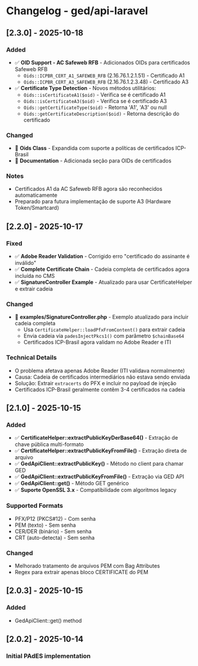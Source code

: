# Changelog - ged/api-laravel

## [2.3.0] - 2025-10-18

### Added
- ✅ **OID Support - AC Safeweb RFB** - Adicionados OIDs para certificados Safeweb RFB
  - `Oids::ICPBR_CERT_A1_SAFEWEB_RFB` (2.16.76.1.2.1.51) - Certificado A1
  - `Oids::ICPBR_CERT_A3_SAFEWEB_RFB` (2.16.76.1.2.3.48) - Certificado A3
- ✅ **Certificate Type Detection** - Novos métodos utilitários:
  - `Oids::isCertificateA1($oid)` - Verifica se é certificado A1
  - `Oids::isCertificateA3($oid)` - Verifica se é certificado A3
  - `Oids::getCertificateType($oid)` - Retorna 'A1', 'A3' ou null
  - `Oids::getCertificateDescription($oid)` - Retorna descrição do certificado

### Changed
- 📝 **Oids Class** - Expandida com suporte a políticas de certificados ICP-Brasil
- 📝 **Documentation** - Adicionada seção para OIDs de certificados

### Notes
- Certificados A1 da AC Safeweb RFB agora são reconhecidos automaticamente
- Preparado para futura implementação de suporte A3 (Hardware Token/Smartcard)

## [2.2.0] - 2025-10-17

### Fixed
- ✅ **Adobe Reader Validation** - Corrigido erro "certificado do assinante é inválido"
- ✅ **Complete Certificate Chain** - Cadeia completa de certificados agora incluída no CMS
- ✅ **SignatureController Example** - Atualizado para usar CertificateHelper e extrair cadeia

### Changed
- 📝 **examples/SignatureController.php** - Exemplo atualizado para incluir cadeia completa
  - Usa `CertificateHelper::loadPfxFromContent()` para extrair cadeia
  - Envia cadeia via `padesInjectPkcs1()` com parâmetro `$chainBase64`
  - Certificados ICP-Brasil agora validam no Adobe Reader e ITI

### Technical Details
- O problema afetava apenas Adobe Reader (ITI validava normalmente)
- Causa: Cadeia de certificados intermediários não estava sendo enviada
- Solução: Extrair `extracerts` do PFX e incluir no payload de injeção
- Certificados ICP-Brasil geralmente contêm 3-4 certificados na cadeia

## [2.1.0] - 2025-10-15

### Added
- ✅ **CertificateHelper::extractPublicKeyDerBase64()** - Extração de chave pública multi-formato
- ✅ **CertificateHelper::extractPublicKeyFromFile()** - Extração direta de arquivo
- ✅ **GedApiClient::extractPublicKey()** - Método no client para chamar GED
- ✅ **GedApiClient::extractPublicKeyFromFile()** - Extração via GED API
- ✅ **GedApiClient::get()** - Método GET genérico
- ✅ **Suporte OpenSSL 3.x** - Compatibilidade com algoritmos legacy

### Supported Formats
- PFX/P12 (PKCS#12) - Com senha
- PEM (texto) - Sem senha
- CER/DER (binário) - Sem senha
- CRT (auto-detecta) - Sem senha

### Changed
- Melhorado tratamento de arquivos PEM com Bag Attributes
- Regex para extrair apenas bloco CERTIFICATE do PEM

## [2.0.3] - 2025-10-15
### Added
- GedApiClient::get() method

## [2.0.2] - 2025-10-14
### Initial PAdES implementation
